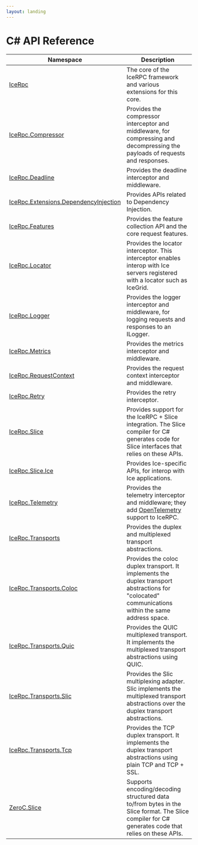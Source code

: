```yaml
---
layout: landing
---
```


# C# API Reference

| Namespace                               | Description                                                                                                                                        |
|-----------------------------------------|----------------------------------------------------------------------------------------------------------------------------------------------------|
| [IceRpc]                                | The core of the IceRPC framework and various extensions for this core.                                                                             |
| [IceRpc.Compressor]                     | Provides the compressor interceptor and middleware, for compressing and decompressing the payloads of requests and responses.                      |
| [IceRpc.Deadline]                       | Provides the deadline interceptor and middleware.                                                                                                  |
| [IceRpc.Extensions.DependencyInjection] | Provides APIs related to Dependency Injection.                                                                                                     |
| [IceRpc.Features]                       | Provides the feature collection API and the core request features.                                                                                 |
| [IceRpc.Locator]                        | Provides the locator interceptor. This interceptor enables interop with Ice servers registered with a locator such as IceGrid.                     |
| [IceRpc.Logger]                         | Provides the logger interceptor and middleware, for logging requests and responses to an ILogger.                                                  |
| [IceRpc.Metrics]                        | Provides the metrics interceptor and middleware.                                                                                                   |
| [IceRpc.RequestContext]                 | Provides the request context interceptor and middleware.                                                                                           |
| [IceRpc.Retry]                          | Provides the retry interceptor.                                                                                                                    |
| [IceRpc.Slice]                          | Provides support for the IceRPC + Slice integration. The Slice compiler for C# generates code for Slice interfaces that relies on these APIs.      |
| [IceRpc.Slice.Ice]                      | Provides Ice-specific APIs, for interop with Ice applications.                                                                                     |
| [IceRpc.Telemetry]                      | Provides the telemetry interceptor and middleware; they add [OpenTelemetry] support to IceRPC.                                                     |
| [IceRpc.Transports]                     | Provides the duplex and multiplexed transport abstractions.                                                                                        |
| [IceRpc.Transports.Coloc]               | Provides the coloc duplex transport. It implements the duplex transport abstractions for "colocated" communications within the same address space. |
| [IceRpc.Transports.Quic]                | Provides the QUIC multiplexed transport. It implements the multiplexed transport abstractions using QUIC.                                          |
| [IceRpc.Transports.Slic]                | Provides the Slic multiplexing adapter. Slic implements the multiplexed transport abstractions over the duplex transport abstractions.             |
| [IceRpc.Transports.Tcp]                 | Provides the TCP duplex transport. It implements the duplex transport abstractions using plain TCP and TCP + SSL.                                  |
| [ZeroC.Slice]                           | Supports encoding/decoding structured data to/from bytes in the Slice format. The Slice compiler for C# generates code that relies on these APIs.  |

[IceRpc]: api/IceRpc.yml
[IceRpc.Compressor]: api/IceRpc.Compressor.yml
[IceRpc.Deadline]: api/IceRpc.Deadline.yml
[IceRpc.Extensions.DependencyInjection]: api/IceRpc.Extensions.DependencyInjection.yml
[IceRpc.Features]: api/IceRpc.Features.yml
[IceRpc.Locator]: api/IceRpc.Locator.yml
[IceRpc.Logger]: api/IceRpc.Logger.yml
[IceRpc.Metrics]: api/IceRpc.Metrics.yml
[IceRpc.RequestContext]: api/IceRpc.RequestContext.yml
[IceRpc.Retry]: api/IceRpc.Retry.yml
[IceRpc.Slice]: api/IceRpc.Slice.yml
[IceRpc.Slice.Ice]: api/IceRpc.Slice.Ice.yml
[IceRpc.Telemetry]: api/IceRpc.Telemetry.yml
[IceRpc.Transports]: api/IceRpc.Transports.yml
[IceRpc.Transports.Coloc]: api/IceRpc.Transports.Coloc.yml
[IceRpc.Transports.Quic]: api/IceRpc.Transports.Quic.yml
[IceRpc.Transports.Slic]: api/IceRpc.Transports.Slic.yml
[IceRpc.Transports.Tcp]: api/IceRpc.Transports.Tcp.yml
[OpenTelemetry]: https://opentelemetry.io
[ZeroC.Slice]: api/ZeroC.Slice.yml
